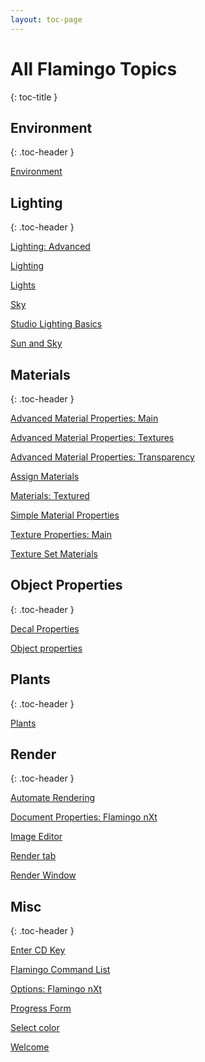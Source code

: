 ```yaml
---
layout: toc-page
---
```



# All Flamingo Topics
{: toc-title }


## Environment
{: .toc-header }

 [Environment](Environment/Environment_Tab.html) 


## Lighting
{: .toc-header }

 [Lighting: Advanced](Lighting/Lighting_Advanced_Tab.html) 

 [Lighting](Lighting/Lighting_Tab.html) 

 [Lights](Lighting\Lights_Tab.html) 

 [Sky](Lighting/Sun_and_Sky_Tabs.html) 

 [Studio Lighting Basics](Lighting/Studio_Lighting_Basics.html) 

 [Sun and Sky](Lighting/Sun_and_Sky_Tabs.html) 


## Materials
{: .toc-header }

 [Advanced Material Properties: Main](Materials/Advanced_Material_Properties_Main.html) 

 [Advanced Material Properties: Textures](Materials/Advanced_Material_Properties_Textures.html) 

 [Advanced Material Properties: Transparency](Materials/Advanced_Material_Properties_Transparency.html) 

 [Assign Materials](Materials\Materials_Tab.html) 

 [Materials: Textured](Materials/Texture_Properties_Main.html) 

 [Simple Material Properties](Materials\Simple_Material_Properties.html) 

 [Texture Properties: Main](Materials/Texture_Properties_Main.html) 

 [Texture Set Materials](Materials/Texture_Set_Materials.html) 


## Object Properties
{: .toc-header }

 [Decal Properties](ObjectProperties\properties_decal.html) 

 [Object properties](ObjectProperties\properties_object.html) 


## Plants
{: .toc-header }

 [Plants](Plants/Plants.html) 


## Render
{: .toc-header }

 [Automate Rendering](Render/Automate_Rendering.html) 

 [Document Properties: Flamingo nXt](Render/DocumentProperties_Flamingo.html) 

 [Image Editor](Render\Image_Editor.html) 

 [Render tab](Render/Render_Tab.html) 

 [Render Window](Render\Render_Window.html) 


## Misc
{: .toc-header }

 [Enter CD Key](General/Enter_CD_Key.html) 

 [Flamingo Command List](General\flamingo_command_list.html) 

 [Options: Flamingo nXt](General\Options_Flamingo.html) 

 [Progress Form](General/Progress_Form.html) 

 [Select color](General\select_color.html) 

 [Welcome](General\Welcome.html) 

&#160;

&#160;

&#160;

